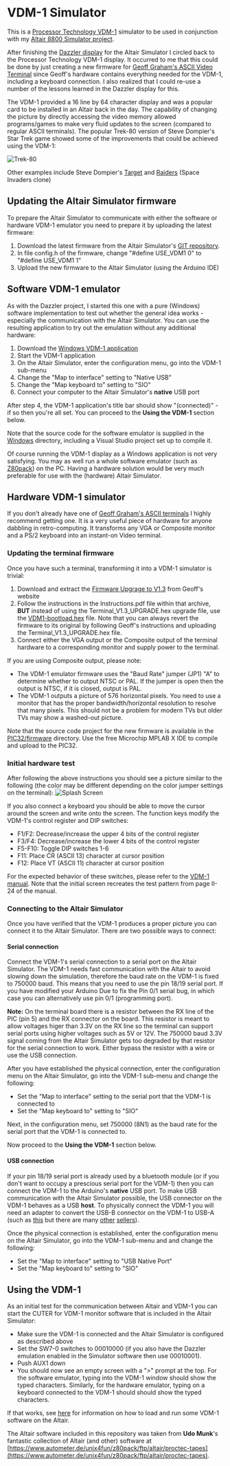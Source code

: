 # VDM-1 Simulator

This is a [Processor Technology VDM-1](http://www.s100computers.com/Hardware%20Folder/Processor%20Technology/VDM-1/VDM-1.htm) 
simulator to be used in conjunction with my [Altair 8800 Simulator project](https://www.hackster.io/david-hansel/arduino-altair-8800-simulator-3594a6).

After finishing the [Dazzler display](https://www.hackster.io/david-hansel/dazzler-display-for-altair-simulator-3febc6)
for the Altair Simulator I circled back to the Processor Technology VDM-1 display. It occurred to me that this could
be done by just creating a new firmware for [Geoff Graham's ASCII Video Terminal](http://geoffg.net/terminal.html)
since Geoff's hardware contains everything needed for the VDM-1, including a keyboard connection. I also realized
that I could re-use a number of the lessons learned in the Dazzler display for this.

The VDM-1 provided a 16 line by 64 character display and was a popular card to be installed in an Altair
back in the day. The capability of changing the picture by directly accessing the video memory allowed
programs/games to make very fluid updates to the screen (compared to regular ASCII terminals). The popular 
Trek-80 version of Steve Dompier's Star Trek game showed some of the improvements that could be achieved using the VDM-1:

![Trek-80](/doc/images/trek80.gif)

Other examples include Steve Dompier's [Target](/doc/images/target.gif) and [Raiders](/doc/images/raiders.gif) (Space Invaders clone)

## Updating the Altair Simulator firmware

To prepare the Altair Simulator to communicate with either the software or hardware VDM-1 emulator
you need to prepare it by uploading the latest firmware:
1. Download the latest firmware from the Altair Simulator's [GIT repository](https://github.com/dhansel/Altair8800).
2. In file config.h of the firmware, change "#define USE_VDM1 0" to "#define USE_VDM1 1"
3. Upload the new firmware to the Altair Simulator (using the Arduino IDE)

## Software VDM-1 emulator

As with the Dazzler project, I started this one with a pure (Windows) software implementation to test out
whether the general idea works - especially the communication with the Altair Simulator. You can use the resulting
application to try out the emulation without any additional hardware:
1. Download the [Windows VDM-1 application](/Windows/VDM1.exe)
2. Start the VDM-1 application
3. On the Altair Simulator, enter the configuration menu, go into the VDM-1 sub-menu 
4. Change the "Map to interface" setting to "Native USB"
5. Change the "Map keyboard to" setting to "SIO"
4. Connect your computer to the Altair Simulator's **native** USB port

After step 4, the VDM-1 application's title bar should show "(connected)" - if so then you're all set.
You can proceed to the **Using the VDM-1** section below.

Note that the source code for the software emulator is supplied in the [Windows](/Windows) directory, 
including a Visual Studio project set up to compile it.

Of course running the VDM-1 display as a Windows application is not very satisfying.
You may as well run a whole software emulator (such as [Z80pack](https://www.autometer.de/unix4fun/z80pack/))
on the PC. Having a hardware solution would be very much preferable for use with the (hardware) Altair Simulator.

## Hardware VDM-1 simulator

If you don't already have one of [Geoff Graham's ASCII terminals](http://geoffg.net/terminal.html) I highly
recommend getting one. It is a very useful piece of hardware for anyone dabbling in retro-computing. It
transforms any VGA or Composite monitor and a PS/2 keyboard into an instant-on Video terminal.

### Updating the terminal firmware

Once you have such a terminal, transforming it into a VDM-1 simulator is trivial:
1. Download and extract the [Firmware Upgrage to V1.3](http://geoffg.net/Downloads/Terminal/Terminal_V1.3_UPGRADE.zip) from Geoff's website
2. Follow the instructions in the Instructions.pdf file within that archive, **BUT** instead of using the Terminal_V1.3_UPGRADE.hex upgrade file, use the [VDM1-bootload.hex](/PIC32/firmware/VDM1-bootload.hex) file. Note that you can always revert the firmware to its original by following Geoff's instructions and uploading the Terminal_V1.3_UPGRADE.hex file.
3. Connect either the VGA output or the Composite output of the terminal hardware to a corresponding monitor and supply power to the terminal. 

If you are using Composite output, please note:
* The VDM-1 emulator firmware uses the "Baud Rate" jumper (JP1) "A" to determine whether to output NTSC or PAL. If the jumper is open then the output is NTSC, if it is closed, output is PAL.
* The VDM-1 outputs a picture of 576 horizontal pixels. You need to use a monitor that has the proper bandwidth/horizontal resolution to resolve that many pixels. This should not be a problem for modern TVs but older TVs may show a washed-out picture.

Note that the source code project for the new firmware is available in the [PIC32/firmware](/PIC32/firmware) directory.
Use the free Microchip MPLAB X IDE to compile and upload to the PIC32.

### Initial hardware test

After following the above instructions you should see a picture similar to the following 
(the color may be different depending on the color jumper settings on the terminal):
![Splash Screen](/doc/images/splash.png)

If you also connect a keyboard you should be able to move the cursor around the screen and
write onto the screen. The function keys modify the VDM-1's control register and DIP switches:

* F1/F2: Decrease/increase the upper 4 bits of the control register
* F3/F4: Decrease/increase the lower 4 bits of the control register
* F5-F10: Toggle DIP switches 1-6
* F11: Place CR (ASCII 13) character at cursor position
* F12: Place VT (ASCII 11) character at cursor position

For the expected behavior of these switches, please refer to the [VDM-1 manual](/doc/vdm1.pdf).
Note that the initial screen recreates the test pattern from page II-24 of the manual.

### Connecting to the Altair Simulator

Once you have verified that the VDM-1 produces a proper picture you can connect it to the
Altair Simulator. There are two possible ways to connect:

#### Serial connection

Connect the VDM-1's serial connection to a serial port on the Altair Simulator. The VDM-1 needs 
fast communication with the Altair to avoid slowing down the simulation, therefore the baud rate 
on the VDM-1 is fixed to 750000 baud. This means that you need to use the pin 18/19 serial port.
If you have modified your Arduino Due to fix the Pin 0/1 serial bug, in which case you can
alternatively use pin 0/1 (programming port).

**Note:** On the terminal board there is a resistor between the RX line of the PIC (pin 5)
and the RX connector on the board. This resistor is meant to allow voltages higer than 3.3V
on the RX line so the terminal can support serial ports using higher voltages such as 5V or 12V. 
The 750000 baud 3.3V signal coming from the Altair Simulator gets too degraded by that resistor
for the serial connection to work. Either bypass the resistor with a wire or use the USB connection.

After you have established the physical connection, enter the configuration menu on the Altair
Simulator, go into the VDM-1 sub-menu and change the following:
* Set the "Map to interface" setting to the serial port that the VDM-1 is connected to
* Set the "Map keyboard to" setting to "SIO"

Next, in the configuration menu, set 750000 (8N1) as the baud rate for the serial port that the VDM-1 is 
connected to.

Now proceed to the **Using the VDM-1** section below.

#### USB connection

If your pin 18/19 serial port is already used by a bluetooth module (or if you don't want
to occupy a prescious serial port for the VDM-1) then you can connect the VDM-1 to the
Arduino's **native** USB port. To make USB communication with the Altair Simulator
possible, the USB connector on the VDM-1 behaves as a USB **host**. To physically connect 
the VDM-1 you will need an adapter to convert the USB-B connector on the VDM-1 to USB-A
(such as [this](https://www.computercablestore.com/usb-adapter-usb-a-female-to-usb-b-male) 
but there are many [other](https://www.ebay.com/itm/New-USB-2-0-Type-A-Female-to-USB-B-Male-Adapter-Converter/291644209870?hash=item43e7597ace) [sellers](https://www.ebay.com/itm/2PCS-New-USB-2-0-Type-A-Female-to-USB-B-Male-Adapter-Converter-US-SHIPPING-M455/401544944647?hash=item5d7df19c07)).

Once the physical connection is established, enter the configuration menu on the Altair
Simulator, go into the VDM-1 sub-menu and and change the following:
* Set the "Map to interface" setting to "USB Native Port"
* Set the "Map keyboard to" setting to "SIO"

## Using the VDM-1

As an initial test for the communication between Altair and VDM-1 you can start the
CUTER for VDM-1 monitor software that is included in the Altair Simulator:

* Make sure the VDM-1 is connected and the Altair Simulator is configured as described above
* Set the SW7-0 switches to 00010000 (if you also have the Dazzler emulation enabled in the Simulator software then use 00010001).
* Push AUX1 down
* You should now see an empty screen with a ">" prompt at the top. For the software emulator, typing into the VDM-1 window should show the typed characters. Similarly, for the hardware emulator, typing on a keyboard connected to the VDM-1 should should show the typed characters.

If that works, see [here](/programs) for information on how to load and run some VDM-1 software on the Altair.

The Altair software included in this repository was taken from **Udo Munk**'s fantastic collection of Altair
(and other) software at [https://www.autometer.de/unix4fun/z80pack/ftp/altair/proctec-tapes](https://www.autometer.de/unix4fun/z80pack/ftp/altair/proctec-tapes).
